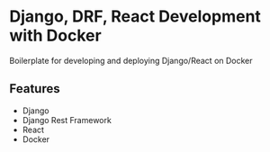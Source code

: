 # Django, DRF, React Development with Docker

Boilerplate for developing and deploying Django/React on Docker

## Features
- Django
- Django Rest Framework
- React
- Docker

